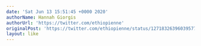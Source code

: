 ```yaml
---
date: 'Sat Jun 13 15:51:45 +0000 2020'
authorName: Hannah Giorgis
authorUrl: 'https://twitter.com/ethiopienne'
originalPost: 'https://twitter.com/ethiopienne/status/1271832639603957760'
layout: like
---
```

